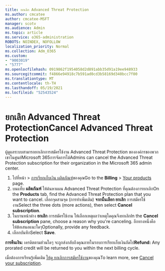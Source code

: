 ```yaml
---
title: ยกเลิก Advanced Threat Protection
ms.author: cmcatee
author: cmcatee-MSFT
manager: scotv
ms.audience: Admin
ms.topic: article
ms.service: o365-administration
ROBOTS: NOINDEX, NOFOLLOW
localization_priority: Normal
ms.collection: Adm_O365
ms.custom:
- "9003019"
- "5777"
ms.openlocfilehash: 0919862f1954058d2d891abb35d91a19ee948933
ms.sourcegitcommit: f4866e94918c7b591ad0cd3b58169d340bcc7f00
ms.translationtype: MT
ms.contentlocale: th-TH
ms.lasthandoff: 05/19/2021
ms.locfileid: "52543524"
---
```

# <a name="cancel-advanced-threat-protection"></a><span data-ttu-id="457f7-102">ยกเลิก Advanced Threat Protection</span><span class="sxs-lookup"><span data-stu-id="457f7-102">Cancel Advanced Threat Protection</span></span>

<span data-ttu-id="457f7-103">ผู้ดูแลระบบสามารถยกเลิกการสมัครใช้งาน Advanced Threat Protection ขององค์กรของพวกเขาในศูนย์Microsoft 365การจัดการได้</span><span class="sxs-lookup"><span data-stu-id="457f7-103">Admins can cancel the Advanced Threat Protection subscription for their organization in the Microsoft 365 admin center.</span></span>

1. <span data-ttu-id="457f7-104">ไปที่หน้า  >  [การเรียกเก็บเงิน ผลิตภัณฑ์](https://go.microsoft.com/fwlink/p/?linkid=842054)ของคุณ</span><span class="sxs-lookup"><span data-stu-id="457f7-104">Go to the  **Billing** > [Your products](https://go.microsoft.com/fwlink/p/?linkid=842054) page.</span></span>
2. <span data-ttu-id="457f7-105">บนแท็บ **ผลิตภัณฑ์** ให้ค้นหาแผน Advanced Threat Protection ที่คุณต้องการยกเลิก</span><span class="sxs-lookup"><span data-stu-id="457f7-105">On the **Products** tab, find the Advanced Threat Protection plan that you want to cancel.</span></span> <span data-ttu-id="457f7-106">เลือกจุดสามจุด (การทําเพิ่มเติม) **จากนั้นเลือก ยกเลิก** การสมัครใช้งาน</span><span class="sxs-lookup"><span data-stu-id="457f7-106">Select the three dots (more actions), then select **Cancel subscription**.</span></span>
3. <span data-ttu-id="457f7-107">ในบานหน้าต่าง **ยกเลิก** การสมัครใช้งาน ให้เลือกเหตุผลว่าเหตุใดคุณจึงยกเลิก</span><span class="sxs-lookup"><span data-stu-id="457f7-107">In the **Cancel subscription** pane, choose a reason why you're canceling.</span></span> <span data-ttu-id="457f7-108">อีกทางหนึ่งคือ ให้ข้อเสนอแนะใดๆ</span><span class="sxs-lookup"><span data-stu-id="457f7-108">Optionally, provide any feedback.</span></span>
4. <span data-ttu-id="457f7-109">เลือกบันทึก</span><span class="sxs-lookup"><span data-stu-id="457f7-109">Select **Save**.</span></span>

<span data-ttu-id="457f7-110">**การคืนเงิน:** เครดิตตามส่วนใดๆ จะถูกส่งกลับถึงคุณภายในรอบการเรียกเก็บเงินถัดไป</span><span class="sxs-lookup"><span data-stu-id="457f7-110">**Refund:** Any prorated credit will be returned to you within the next billing cycle.</span></span>

<span data-ttu-id="457f7-111">เมื่อต้องการเรียนรู้เพิ่มเติม [ให้ดู ยกเลิกการสมัครใช้งาน](/microsoft-365/commerce/subscriptions/cancel-your-subscription)ของคุณ</span><span class="sxs-lookup"><span data-stu-id="457f7-111">To learn more, see [Cancel your subscription](/microsoft-365/commerce/subscriptions/cancel-your-subscription).</span></span>